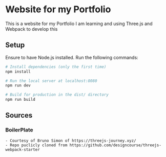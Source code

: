 # Website for my Portfolio
This is a website for my Portfolio
I am learning and using Three.js and Webpack to develop this

## Setup
Ensure to have Node.js installed.
Run the following commands:

``` bash
# Install dependencies (only the first time)
npm install

# Run the local server at localhost:8080
npm run dev

# Build for production in the dist/ directory
npm run build
```

## Sources

### BoilerPlate
    - Courtesy of Bruno Simon of https://threejs-journey.xyz/
    - Repo puclicly cloned from https://github.com/designcourse/threejs-webpack-starter

